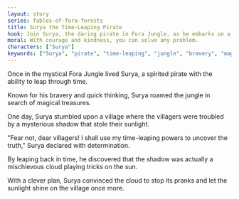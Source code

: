 ```yaml
---
layout: story
series: fables-of-fora-forests
title: Surya the Time-Leaping Pirate
hook: Join Surya, the daring pirate in Fora Jungle, as he embarks on a mystical adventure through time!
moral: With courage and kindness, you can solve any problem.
characters: ["Surya"]
keywords: ["Surya", "pirate", "time-leaping", "jungle", "bravery", "magical", "treasures", "villagers", "shadow", "sunlight"]
---
```


Once in the mystical Fora Jungle lived Surya, a spirited pirate with the ability to leap through time.

Known for his bravery and quick thinking, Surya roamed the jungle in search of magical treasures.

One day, Surya stumbled upon a village where the villagers were troubled by a mysterious shadow that stole their sunlight.

"Fear not, dear villagers! I shall use my time-leaping powers to uncover the truth," Surya declared with determination.

By leaping back in time, he discovered that the shadow was actually a mischievous cloud playing tricks on the sun.

With a clever plan, Surya convinced the cloud to stop its pranks and let the sunlight shine on the village once more.
